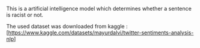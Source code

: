 This is a artificial intelligence model which determines whether a sentence is racist or not.

The used dataset was downloaded from kaggle : [https://www.kaggle.com/datasets/mayurdalvi/twitter-sentiments-analysis-nlp]

